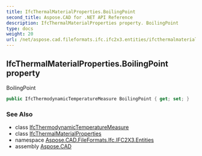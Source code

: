 ```yaml
---
title: IfcThermalMaterialProperties.BoilingPoint
second_title: Aspose.CAD for .NET API Reference
description: IfcThermalMaterialProperties property. BoilingPoint
type: docs
weight: 20
url: /net/aspose.cad.fileformats.ifc.ifc2x3.entities/ifcthermalmaterialproperties/boilingpoint/
---
```

## IfcThermalMaterialProperties.BoilingPoint property

BoilingPoint

```csharp
public IfcThermodynamicTemperatureMeasure BoilingPoint { get; set; }
```

### See Also

* class [IfcThermodynamicTemperatureMeasure](../../../aspose.cad.fileformats.ifc.ifc2x3.types/ifcthermodynamictemperaturemeasure/)
* class [IfcThermalMaterialProperties](../)
* namespace [Aspose.CAD.FileFormats.Ifc.IFC2X3.Entities](../../ifcthermalmaterialproperties/)
* assembly [Aspose.CAD](../../../)


